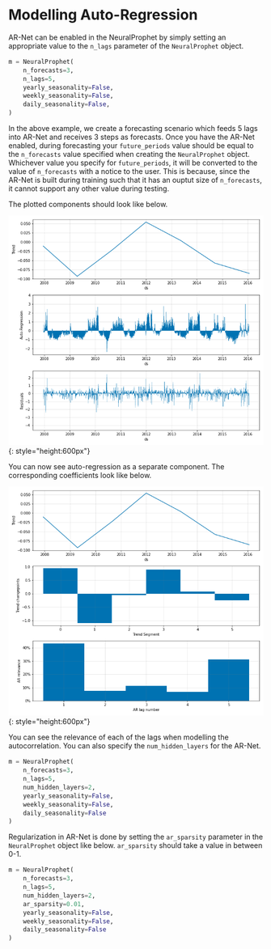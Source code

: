 # Modelling Auto-Regression

AR-Net can be enabled in the NeuralProphet by simply setting an appropriate value to the
`n_lags` parameter of the `NeuralProphet` object.

```python
m = NeuralProphet(
    n_forecasts=3,
    n_lags=5,
    yearly_seasonality=False,
    weekly_seasonality=False,
    daily_seasonality=False,
)
```

In the above example, we create a forecasting scenario which feeds 5 lags into AR-Net and receives
3 steps as forecasts. Once you have the AR-Net enabled, during forecasting your `future_periods` value
should be equal to the `n_forecasts` value specified when creating the `NeuralProphet` object. Whichever
value you specify for `future_periods`, it will be converted to the value of `n_forecasts` with a notice
to the user. This is because, since the AR-Net is built during training such that it has an ouptut size
of `n_forecasts`, it cannot support any other value during testing.

The plotted components should look like below.

![plot-comp-1](../images/plot_comp_ar_1.png){: style="height:600px"}

You can now see auto-regression as a separate component. The corresponding coefficients look like
below.

![plot-param-1](../images/plot_param_ar_1.png){: style="height:600px"}

You can see the relevance of each of the lags when modelling the autocorrelation. You can also specify the `num_hidden_layers` for the AR-Net.

```python
m = NeuralProphet(
    n_forecasts=3,
    n_lags=5,
    num_hidden_layers=2,
    yearly_seasonality=False,
    weekly_seasonality=False,
    daily_seasonality=False
)
```

Regularization in AR-Net is done by setting the `ar_sparsity` parameter in the `NeuralProphet` object
like below. `ar_sparsity` should take a value in between 0-1. 

```python
m = NeuralProphet(
    n_forecasts=3,
    n_lags=5,
    num_hidden_layers=2,
    ar_sparsity=0.01,
    yearly_seasonality=False,
    weekly_seasonality=False,
    daily_seasonality=False
)
```
